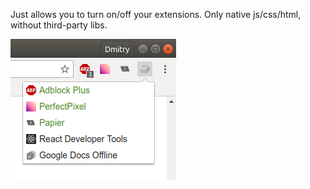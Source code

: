 Just allows you to turn on/off your extensions. Only native js/css/html, without third-party libs.

![Screenshot](https://raw.githubusercontent.com/mdmen/ext-manager/master/dist/img/screenshot.png)